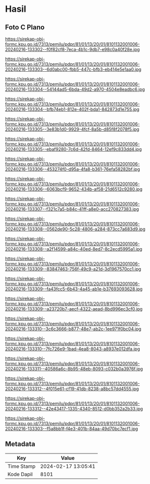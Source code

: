 # Hasil

## Foto C Plano

https://sirekap-obj-formc.kpu.go.id/7313/pemilu/pdpr/81/01/13/20/01/8101132001006-20240216-133302--f0f82cf8-7eca-4b1c-9db7-e98c0a40f28e.jpg

https://sirekap-obj-formc.kpu.go.id/7313/pemilu/pdpr/81/01/13/20/01/8101132001006-20240216-133303--6d0abc00-fbb5-447c-bfb3-eb414e5e1aa0.jpg

https://sirekap-obj-formc.kpu.go.id/7313/pemilu/pdpr/81/01/13/20/01/8101132001006-20240216-133304--54144ad5-6bda-49d2-a970-4504e8eadbc6.jpg

https://sirekap-obj-formc.kpu.go.id/7313/pemilu/pdpr/81/01/13/20/01/8101132001006-20240216-133304--bfb74eb1-812e-402f-bda1-842873d1e755.jpg

https://sirekap-obj-formc.kpu.go.id/7313/pemilu/pdpr/81/01/13/20/01/8101132001006-20240216-133305--3e83b1d0-9929-4fcf-8a5b-d85f8f2078f5.jpg

https://sirekap-obj-formc.kpu.go.id/7313/pemilu/pdpr/81/01/13/20/01/8101132001006-20240216-133305--ebaf9280-7c6d-42fd-8464-12ef9c833dd4.jpg

https://sirekap-obj-formc.kpu.go.id/7313/pemilu/pdpr/81/01/13/20/01/8101132001006-20240216-133306--453274f0-d95a-4fa8-b361-76efa58282bf.jpg

https://sirekap-obj-formc.kpu.go.id/7313/pemilu/pdpr/81/01/13/20/01/8101132001006-20240216-133306--6063bcf9-9652-434b-af58-21d6512c9280.jpg

https://sirekap-obj-formc.kpu.go.id/7313/pemilu/pdpr/81/01/13/20/01/8101132001006-20240216-133307--f321c7a5-b84c-41ff-a8e0-acc270827383.jpg

https://sirekap-obj-formc.kpu.go.id/7313/pemilu/pdpr/81/01/13/20/01/8101132001006-20240216-133308--0562de90-5c28-4806-a284-873cc7a683d9.jpg

https://sirekap-obj-formc.kpu.go.id/7313/pemilu/pdpr/81/01/13/20/01/8101132001006-20240216-133308--a2f14599-a84c-40ed-8ed7-8c2ecd5995a1.jpg

https://sirekap-obj-formc.kpu.go.id/7313/pemilu/pdpr/81/01/13/20/01/8101132001006-20240216-133309--83847463-756f-49c9-a21d-3d1967570cc1.jpg

https://sirekap-obj-formc.kpu.go.id/7313/pemilu/pdpr/81/01/13/20/01/8101132001006-20240216-133309--fa43fcc5-6b43-4a45-ab1e-b37693093628.jpg

https://sirekap-obj-formc.kpu.go.id/7313/pemilu/pdpr/81/01/13/20/01/8101132001006-20240216-133309--a23720b7-aecf-4322-aead-8bd996ec3cf0.jpg

https://sirekap-obj-formc.kpu.go.id/7313/pemilu/pdpr/81/01/13/20/01/8101132001006-20240216-133310--3c6c3666-b877-48e7-ab2c-1ee971f0bc04.jpg

https://sirekap-obj-formc.kpu.go.id/7313/pemilu/pdpr/81/01/13/20/01/8101132001006-20240216-133310--7fc726e9-1bad-4ea8-8043-a8937e012dfa.jpg

https://sirekap-obj-formc.kpu.go.id/7313/pemilu/pdpr/81/01/13/20/01/8101132001006-20240216-133311--40586a6c-8b95-48eb-8093-c032b0a3976f.jpg

https://sirekap-obj-formc.kpu.go.id/7313/pemilu/pdpr/81/01/13/20/01/8101132001006-20240216-133312--4f015e61-cf19-41db-8238-a8bc57dd4555.jpg

https://sirekap-obj-formc.kpu.go.id/7313/pemilu/pdpr/81/01/13/20/01/8101132001006-20240216-133312--42e43417-1335-4340-8512-d0bb352a2b33.jpg

https://sirekap-obj-formc.kpu.go.id/7313/pemilu/pdpr/81/01/13/20/01/8101132001006-20240216-133303--f5a8bb1f-f4e3-401b-84aa-49d70bc7ecf1.jpg


## Metadata

| Key        | Value               |
| ---------- | ------------------- |
| Time Stamp | 2024-02-17 13:05:41 |
| Kode Dapil | 8101                |



